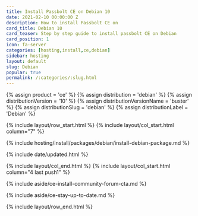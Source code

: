 ```yaml
---
title: Install Passbolt CE on Debian 10
date: 2021-02-10 00:00:00 Z
description: How to install Passbolt CE on
card_title: Debian 10
card_teaser: Step by step guide to install passbolt CE on Debian
card_position: 1
icon: fa-server
categories: [hosting,install,ce,debian]
sidebar: hosting
layout: default
slug: Debian
popular: true
permalink: /:categories/:slug.html
---
```


{% assign product = 'ce' %}
{% assign distribution = 'debian' %}
{% assign distributionVersion = '10' %}
{% assign distributionVersionName = 'buster' %}
{% assign distributionSlug = 'debian' %}
{% assign distributionLabel = 'Debian' %}

{% include layout/row_start.html %}
{% include layout/col_start.html column="7" %}

{% include hosting/install/packages/debian/install-debian-package.md %}

{% include date/updated.html %}

{% include layout/col_end.html %}
{% include layout/col_start.html column="4 last push1" %}

{% include aside/ce-install-community-forum-cta.md %}

{% include aside/ce-stay-up-to-date.md %}

{% include layout/row_end.html %}
